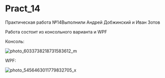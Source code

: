 # Pract_14


Практическая работа №14Выполнили Андрей Добжинский и Иван Зотов

Работа состоит из консольного варианта и WPF



Консоль:



![photo_6033738218731583612_m](https://github.com/user-attachments/assets/72ec03e4-7107-4e15-8244-6c9687ac8d10)






WPF:




![photo_5456463011779832705_x](https://github.com/user-attachments/assets/10847b80-55fe-4485-bdd4-17adf7153235)



